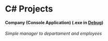 # C# Projects

#### Company (Console Application) (.exe in [Debug](https://github.com/isaiasvallejos/csharp/tree/master/Company/Company/obj/Debug))

###### Simple manager to departament and employees
